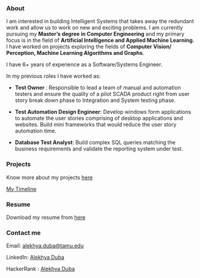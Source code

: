 <!-- ## Hello! -->
### About

[comment]: <> (You can use the [editor on GitHub]&#40;https://github.com/alekhyaramarao/alekhyaramarao.github.io/edit/main/README.md&#41; to maintain and preview the content for your website in Markdown files.)
I am interested in building Intelligent Systems that takes away the redundant work and allow us to work on new and exciting problems.
I am currently pursuing my **Master’s degree in Computer Engineering** and my primary focus is in the field of **Artificial Intelligence and Applied Machine Learning**.
I have worked on projects exploring the fields of **Computer Vision/ Perception, Machine Learning Algorithms and Graphs**.

I have 6+ years of experience as a Software/Systems Engineer.

In my previous roles I have worked as:
- **Test Owner** : 
Responsible to lead a team of manual and automation testers and ensure the quality of a pilot SCADA product right from user story break down phase to Integration and System testing phase.
 
- **Test Automation Design Engineer**:
Develop windows form applications to automate the user stories comprising of desktop applications and websites. Build mini frameworks that would reduce the user story automation time.

- **Database Test Analyst**:
Build complex SQL queries matching the business requirements and validate the reporting system under test.


### Projects
Know more about my projects [here](Projects.md)

[My Timeline](Timeline.md)

### Resume
Download my resume from [here](Alekhya_Single_page.pdf)

### Contact me 
Email: alekhya.duba@tamu.edu

LinkedIn: [Alekhya Duba](https://www.linkedin.com/in/alekhya-duba/)

HackerRank : [Alekhya Duba](https://www.hackerrank.com/alekhya_ramarao)

<!-- Markdown is a lightweight and easy-to-use syntax for styling your writing. It includes conventions for -->

<!-- ```markdown -->
<!-- Syntax highlighted code block -->

<!-- # Header 1 -->
<!-- ## Header 2 -->
<!-- ### Header 3 -->

<!-- - Bulleted -->
<!-- - List -->

<!-- 1. Numbered -->
<!-- 2. List -->

<!-- **Bold** and _Italic_ and `Code` text -->

<!-- [Link](url) and ![Image](src) -->
<!-- ``` -->

<!-- For more details see [Basic writing and formatting syntax](https://docs.github.com/en/github/writing-on-github/getting-started-with-writing-and-formatting-on-github/basic-writing-and-formatting-syntax). -->

<!-- ### Jekyll Themes -->

<!-- Your Pages site will use the layout and styles from the Jekyll theme you have selected in your [repository settings](https://github.com/alekhyaramarao/alekhyaramarao.github.io/settings/pages). The name of this theme is saved in the Jekyll `_config.yml` configuration file. -->

<!-- ### Support or Contact -->

<!-- Having trouble with Pages? Check out our [documentation](https://docs.github.com/categories/github-pages-basics/) or [contact support](https://support.github.com/contact) and we’ll help you sort it out. -->

